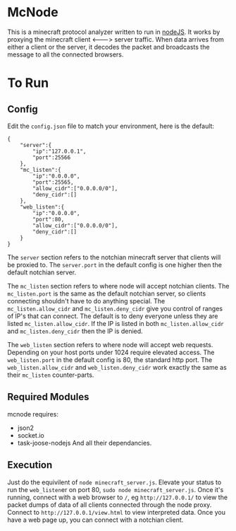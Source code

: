McNode
======

This is a minecraft protocol analyzer written to run in <a href="http://nodejs.org/">nodeJS</a>. It works by proxying the minecraft client <---> server traffic. When data arrives from either a client or the server, it decodes the packet and broadcasts the message to all the connected browsers.

To Run
======

Config
------

Edit the `config.json` file to match your environment, here is the default:

	{
		"server":{
			"ip":"127.0.0.1",
			"port":25566
		},
		"mc_listen":{
			"ip":"0.0.0.0",
			"port":25565,
			"allow_cidr":["0.0.0.0/0"],
			"deny_cidr":[]
		},
		"web_listen":{
			"ip":"0.0.0.0",
			"port":80,
			"allow_cidr":["0.0.0.0/0"],
			"deny_cidr":[]
		}
	}

The `server` section refers to the notchian minecraft server that clients will be proxied to. The `server.port` in the default config is one higher then the default notchian server.

The `mc_listen` section refers to where node will accept notchian clients. The `mc_listen.port` is the same as the default notchian server, so clients connecting shouldn't have to do anything special. The `mc_listen.allow_cidr` and `mc_listen.deny_cidr` give you control of ranges of IP's that can connect. The default is to deny everyone unless they are listed `mc_listen.allow_cidr`. If the IP is listed in both `mc_listen.allow_cidr` and `mc_listen.deny_cidr` then the IP is denied.

The `web_listen` section refers to where node will accept web requests. Depending on your host ports under 1024 require elevated access. The `web_listen.port` in the default config is 80, the standard http port. The `web_listen.allow_cidr` and `web_listen.deny_cidr` work exactly the same as their `mc_listen` counter-parts.

Required Modules
----------------

mcnode requires:
* json2
* socket.io
* task-joose-nodejs
And all their dependancies.


Execution
---------

Just do the equivilent of `node minecraft_server.js`. Elevate your status to run the `web_listen`er on port 80, `sudo node minecraft_server.js`. Once it's running, connect with a web browser to `/`, eg `http://127.0.0.1/` to view the packet dumps of data of all clients connected through the node proxy. Connect to `http://127.0.0.1/view.html` to view interpreted data. Once you have a web page up, you can connect with a notchian client.

